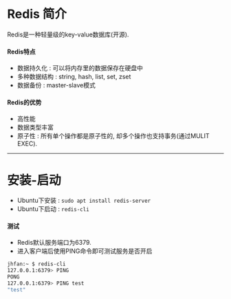 # Redis 简介  
Redis是一种轻量级的key-value数据库(开源).  
#### Redis特点
- 数据持久化 : 可以将内存里的数据保存在硬盘中
- 多种数据结构 : string, hash, list, set, zset
- 数据备份 : master-slave模式
#### Redis的优势
- 高性能
- 数据类型丰富
- 原子性 : 所有单个操作都是原子性的, 却多个操作也支持事务(通过MULIT EXEC).
---

# 安装-启动
- Ubuntu下安装 : `sudo apt install redis-server`
- Ubuntu下启动 : `redis-cli`
#### 测试
- Redis默认服务端口为6379.
- 进入客户端后使用PING命令即可测试服务是否开启
```bash
jhfan:~ $ redis-cli
127.0.0.1:6379> PING
PONG
127.0.0.1:6379> PING test
"test"
```